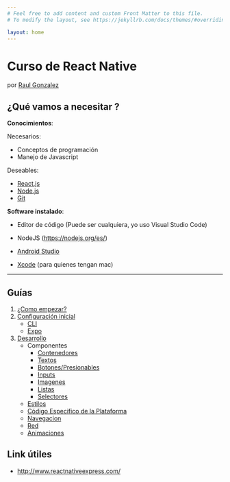 ```yaml
---
# Feel free to add content and custom Front Matter to this file.
# To modify the layout, see https://jekyllrb.com/docs/themes/#overriding-theme-defaults

layout: home
---
```



# Curso de React Native

por [Raul Gonzalez](https://twitter.com/soyraulgonzalez)

## ¿Qué vamos a necesitar ?

**Conocimientos**:

Necesarios:

- Conceptos de programación
- Manejo de Javascript 

Deseables:

- [React.js](https://es.reactjs.org/)
- [Node.js](https://nodejs.org/es/)
- [Git](https://git-scm.com/)

**Software instalado**:

- Editor de código (Puede ser cualquiera, yo uso Visual Studio Code)
- NodeJS (https://nodejs.org/es/)

- [Android Studio](https://developer.android.com/studio)
- [Xcode](https://developer.apple.com/xcode/resources/) (para quienes tengan mac)

---

## Guías

1. [¿Como empezar?](./Comenzando.html)
2. [Configuración inicial](./Setup.html)
   - [CLI](./Setup-CLI.html)
   - [Expo](./Setup-Expo.html)
3. [Desarrollo](./Desarrollo.html)
   - Componentes
     - [Contenedores](./Componentes/Contenedores.html)
     - [Textos](./Componentes/Textos.html)
     - [Botones/Presionables](./Componentes/Presionables.html)
     - [Inputs](./Componentes/Inputs.html)
     - [Imagenes](./Componentes/Imagenes.html)
     - [Listas](./Componentes/Listas.html)
     - [Selectores](./Componentes/Selectores.html)
   - [Estilos](./Estilos.html)
   - [Código Especifico de la Plataforma](./Plataforma.html)
   - [Navegacion](./Navegacion.html)
   - [Red](./Red.html)
   - [Animaciones](./Animaciones.html)

## Link útiles

- http://www.reactnativeexpress.com/
